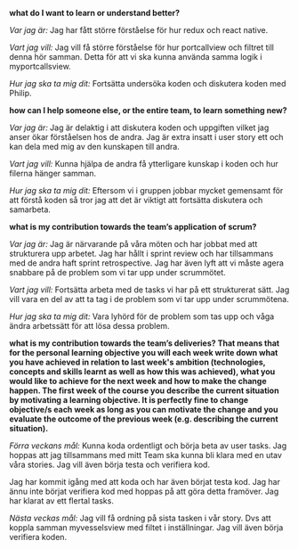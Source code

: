
**what do I want to learn or understand better?**

*Var jag är:* Jag har fått större förståelse för hur redux och react native. 

*Vart jag vill:* Jag vill få större förståelse för hur portcallview och filtret till denna hör samman. Detta för att vi ska kunna använda samma logik i myportcallsview.

*Hur jag ska ta mig dit:* Fortsätta undersöka koden och diskutera koden med Philip.

**how can I help someone else, or the entire team, to learn something new?**

*Var jag är:* Jag är delaktig i att diskutera koden och uppgiften vilket jag anser ökar förståelsen hos de andra. Jag är extra insatt i user story ett och kan dela med mig av den kunskapen till andra. 

*Vart jag vill:* Kunna hjälpa de andra få ytterligare kunskap i koden och hur filerna hänger samman. 

*Hur jag ska ta mig dit:* Eftersom vi i gruppen jobbar mycket gemensamt för att förstå koden så tror jag att det är viktigt att fortsätta diskutera och samarbeta.

**what is my contribution towards the team’s application of scrum?**

*Var jag är:* Jag är närvarande på våra möten och har jobbat med att strukturera upp arbetet. Jag har hållt i sprint review och har tillsammans med de andra haft sprint retrospective. Jag har även lyft att vi måste agera snabbare på de problem som vi tar upp under scrummötet.

*Vart jag vill:* Fortsätta arbeta med de tasks vi har på ett strukturerat sätt. Jag vill vara en del av att ta tag i de problem som vi tar upp under scrummötena.

*Hur jag ska ta mig dit:* Vara lyhörd för de problem som tas upp och våga ändra arbetssätt för att lösa dessa problem. 

**what is my contribution towards the team’s deliveries? That means that for the personal learning objective you will each week write down what you have achieved in relation to last week's ambition (technologies, concepts and skills learnt as well as how this was achieved), what you would like to achieve for the next week and how to make the change happen. The first week of the course you describe the current situation by motivating a learning objective. It is perfectly fine to change objective/s each week as long as you can motivate the change and you evaluate the outcome of the previous week (e.g. describing the current situation).**

*Förra veckans mål:* Kunna koda ordentligt och börja beta av user tasks. Jag hoppas att jag tillsammans med mitt Team ska kunna bli klara med en utav våra stories. Jag vill även börja testa och verifiera kod. 

Jag har kommit igång med att koda och har även börjat testa kod. Jag har ännu inte börjat verifiera kod med hoppas på att göra detta framöver. Jag har klarat av ett flertal tasks.

*Nästa veckas mål:* Jag vill få ordning på sista tasken i vår story. Dvs att koppla samman myvesselsview med filtet i inställningar. Jag vill även börja verifiera koden. 

